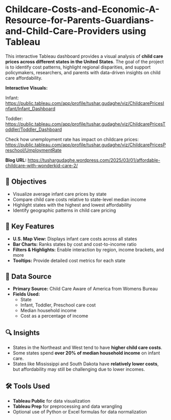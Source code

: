 # Childcare-Costs-and-Economic-A-Resource-for-Parents-Guardians-and-Child-Care-Providers using Tableau

This interactive Tableau dashboard provides a visual analysis of **child care prices across different states in the United States**. The goal of the project is to identify cost patterns, highlight regional disparities, and support policymakers, researchers, and parents with data-driven insights on child care affordability.

**Interactive Visuals:**

  Infant: https://public.tableau.com/app/profile/tushar.gudaghe/viz/ChildcarePricesInfant/Infant_Dashboard
  
  Toddler: https://public.tableau.com/app/profile/tushar.gudaghe/viz/ChildcarePricesToddler/Toddler_Dashboard
  
  Check how unemployment rate has impact on childcare prices: https://public.tableau.com/app/profile/tushar.gudaghe/viz/ChildcarePricesPreschool/UmploymentRate

**Blog URL:**
https://tushargudaghe.wordpress.com/2025/03/01/affordable-childcare-with-wonderkid-care-2/


## 🎯 Objectives

- Visualize average infant care prices by state
- Compare child care costs relative to state-level median income
- Highlight states with the highest and lowest affordability
- Identify geographic patterns in child care pricing

## 🧠 Key Features

- **U.S. Map View:** Displays infant care costs across all states
- **Bar Charts:** Ranks states by cost and cost-to-income ratio
- **Filters & Highlights:** Enable interaction by region, income brackets, and more
- **Tooltips:** Provide detailed cost metrics for each state

## 📂 Data Source

- **Primary Source:** Child Care Aware of America from Womens Bureau
- **Fields Used:**
  - State
  - Infant, Toddler, Preschool care cost    
  - Median household income
  - Cost as a percentage of income

## 🔍 Insights

- States in the Northeast and West tend to have **higher child care costs**.
- Some states spend **over 20% of median household income** on infant care.
- States like Mississippi and South Dakota have **relatively lower costs**, but affordability may still be challenging due to lower incomes.

## 🛠 Tools Used

- **Tableau Public** for data visualization
- **Tableau Prep** for preprocessing and data wrangling
- Optional use of Python or Excel formulas for data normalization
